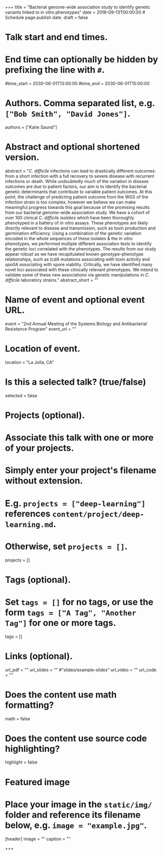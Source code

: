 +++
title = "Bacterial genome-wide association study to identify genetic variants linked to in vitro phenotypes"
date = 2018-09-13T00:00:00  # Schedule page publish date.
draft = false

# Talk start and end times.
#   End time can optionally be hidden by prefixing the line with `#`.
#time_start = 2030-06-01T13:00:00
#time_end = 2030-06-01T15:00:00

# Authors. Comma separated list, e.g. `["Bob Smith", "David Jones"]`.
authors = ["Katie Saund"]

# Abstract and optional shortened version.
abstract = "*C. difficile* infections can lead to drastically different outcomes: from a short infection with a full recovery to severe disease with recurrent infections or death. While undoubtedly much of the variation in disease outcomes are due to patient factors, our aim is to identify the bacterial genetic determinants that contribute to variable patient outcomes. At this point, the challenge of predicting patient outcome from the WGS of the infection strain is too complex, however we believe we can make meaningful progress towards this goal because of the promising results from our bacterial genome-wide association study. We have a cohort of over 100 clinical *C. difficile isolates* which have been thoroughly phenotyped in a battery of *in vitro* assays. These phenotypes are likely directly relevant to disease and transmission, such as toxin production and germination efficiency. Using a combination of the genetic variation encoded in the whole sequences of these isolates & the *in vitro* phenotypes, we performed multiple different association tests to identify the genetic loci correlated with the phenotypes. The results from our study appear robust as we have recapitulated known genotype-phenotype relationships, such as *tcdA* mutations associating with toxin activity and *spo0A* associating with spore viability. Critically, we have identified many novel loci associated with these clinically relevant phenotypes. We intend to validate some of these new associations via genetic manipulations in *C. difficile* laboratory strains."
abstract_short = ""

# Name of event and optional event URL.
event = "2nd Annual Meeting of the Systems Biology and Antibacterial Resistance Program"
event_url = ""

# Location of event.
location = "La Jolla, CA"

# Is this a selected talk? (true/false)
selected = false

# Projects (optional).
#   Associate this talk with one or more of your projects.
#   Simply enter your project's filename without extension.
#   E.g. `projects = ["deep-learning"]` references `content/project/deep-learning.md`.
#   Otherwise, set `projects = []`.
projects = []

# Tags (optional).
#   Set `tags = []` for no tags, or use the form `tags = ["A Tag", "Another Tag"]` for one or more tags.
tags = []

# Links (optional).
url_pdf = ""
url_slides = "" #"slides/example-slides"
url_video = ""
url_code = ""

# Does the content use math formatting?
math = false

# Does the content use source code highlighting?
highlight = false

# Featured image
# Place your image in the `static/img/` folder and reference its filename below, e.g. `image = "example.jpg"`.
[header]
image = ""
caption = ""

+++
